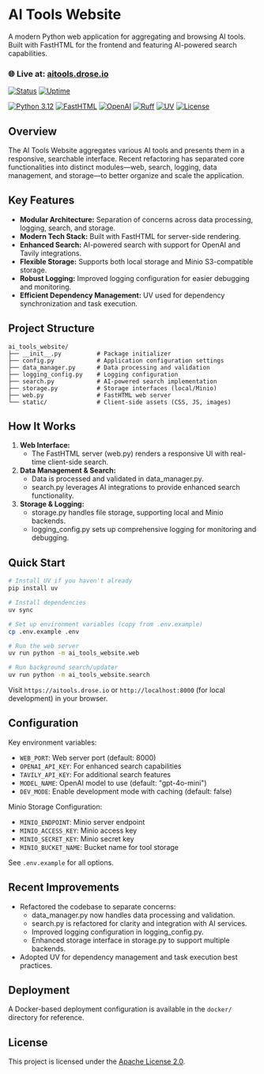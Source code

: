 # AI Tools Website

A modern Python web application for aggregating and browsing AI tools. Built with FastHTML for the frontend and featuring AI-powered search capabilities.

### 🌐 Live at: [aitools.drose.io](https://aitools.drose.io)
[![Status](https://img.shields.io/uptimerobot/status/m798586414-bbbff2fcd214a94434a62dc7)](https://stats.uptimerobot.com/Jlo4zDIBm8)
[![Uptime](https://img.shields.io/uptimerobot/ratio/30/m798586414-bbbff2fcd214a94434a62dc7)](https://stats.uptimerobot.com/Jlo4zDIBm8)

[![Python 3.12](https://img.shields.io/badge/python-3.12-blue.svg)](https://www.python.org/downloads/release/python-312/)
[![FastHTML](https://img.shields.io/badge/frontend-FastHTML-orange.svg)](https://github.com/davidrose/fasthtml)
[![OpenAI](https://img.shields.io/badge/AI-OpenAI-green.svg)](https://openai.com/)
[![Ruff](https://img.shields.io/badge/code%20style-ruff-000000.svg)](https://github.com/astral-sh/ruff)
[![UV](https://img.shields.io/badge/package%20manager-uv-4A4A4A.svg)](https://github.com/astral-sh/uv)
[![License](https://img.shields.io/badge/License-Apache_2.0-blue.svg)](LICENSE)

## Overview

The AI Tools Website aggregates various AI tools and presents them in a responsive, searchable interface. Recent refactoring has separated core functionalities into distinct modules—web, search, logging, data management, and storage—to better organize and scale the application.

## Key Features

- **Modular Architecture:** Separation of concerns across data processing, logging, search, and storage.
- **Modern Tech Stack:** Built with FastHTML for server-side rendering.
- **Enhanced Search:** AI-powered search with support for OpenAI and Tavily integrations.
- **Flexible Storage:** Supports both local storage and Minio S3-compatible storage.
- **Robust Logging:** Improved logging configuration for easier debugging and monitoring.
- **Efficient Dependency Management:** UV used for dependency synchronization and task execution.

## Project Structure

```
ai_tools_website/
├── __init__.py          # Package initializer
├── config.py            # Application configuration settings
├── data_manager.py      # Data processing and validation
├── logging_config.py    # Logging configuration
├── search.py            # AI-powered search implementation
├── storage.py           # Storage interfaces (local/Minio)
├── web.py               # FastHTML web server
└── static/              # Client-side assets (CSS, JS, images)
```

## How It Works

1. **Web Interface:** 
   - The FastHTML server (web.py) renders a responsive UI with real-time client-side search.
2. **Data Management & Search:** 
   - Data is processed and validated in data_manager.py.
   - search.py leverages AI integrations to provide enhanced search functionality.
3. **Storage & Logging:** 
   - storage.py handles file storage, supporting local and Minio backends.
   - logging_config.py sets up comprehensive logging for monitoring and debugging.

## Quick Start

```bash
# Install UV if you haven't already
pip install uv

# Install dependencies
uv sync

# Set up environment variables (copy from .env.example)
cp .env.example .env

# Run the web server
uv run python -m ai_tools_website.web

# Run background search/updater
uv run python -m ai_tools_website.search
```

Visit `https://aitools.drose.io` or `http://localhost:8000` (for local development) in your browser.

## Configuration

Key environment variables:
- `WEB_PORT`: Web server port (default: 8000)
- `OPENAI_API_KEY`: For enhanced search capabilities
- `TAVILY_API_KEY`: For additional search features
- `MODEL_NAME`: OpenAI model to use (default: "gpt-4o-mini")
- `DEV_MODE`: Enable development mode with caching (default: false)

Minio Storage Configuration:
- `MINIO_ENDPOINT`: Minio server endpoint
- `MINIO_ACCESS_KEY`: Minio access key
- `MINIO_SECRET_KEY`: Minio secret key  
- `MINIO_BUCKET_NAME`: Bucket name for tool storage

See `.env.example` for all options.

## Recent Improvements

- Refactored the codebase to separate concerns:
  - data_manager.py now handles data processing and validation.
  - search.py is refactored for clarity and integration with AI services.
  - Improved logging configuration in logging_config.py.
  - Enhanced storage interface in storage.py to support multiple backends.
- Adopted UV for dependency management and task execution best practices.

## Deployment

A Docker-based deployment configuration is available in the `docker/` directory for reference.

## License

This project is licensed under the [Apache License 2.0](LICENSE).
